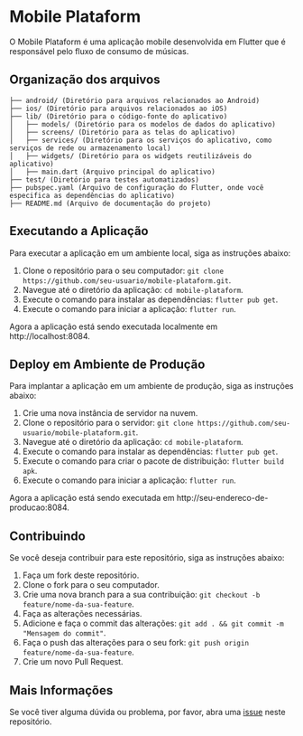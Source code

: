 # Mobile Plataform

O Mobile Plataform é uma aplicação mobile desenvolvida em Flutter que é responsável pelo fluxo de consumo de músicas.

## Organização dos arquivos
```
├── android/ (Diretório para arquivos relacionados ao Android)
├── ios/ (Diretório para arquivos relacionados ao iOS)
├── lib/ (Diretório para o código-fonte do aplicativo)
│   ├── models/ (Diretório para os modelos de dados do aplicativo)
│   ├── screens/ (Diretório para as telas do aplicativo)
│   ├── services/ (Diretório para os serviços do aplicativo, como serviços de rede ou armazenamento local)
│   ├── widgets/ (Diretório para os widgets reutilizáveis do aplicativo)
│   ├── main.dart (Arquivo principal do aplicativo)
├── test/ (Diretório para testes automatizados)
├── pubspec.yaml (Arquivo de configuração do Flutter, onde você especifica as dependências do aplicativo)
├── README.md (Arquivo de documentação do projeto)
```
## Executando a Aplicação

Para executar a aplicação em um ambiente local, siga as instruções abaixo:

1. Clone o repositório para o seu computador: `git clone https://github.com/seu-usuario/mobile-plataform.git`.
2. Navegue até o diretório da aplicação: `cd mobile-plataform`.
3. Execute o comando para instalar as dependências: `flutter pub get`.
4. Execute o comando para iniciar a aplicação: `flutter run`.

Agora a aplicação está sendo executada localmente em http://localhost:8084.

## Deploy em Ambiente de Produção

Para implantar a aplicação em um ambiente de produção, siga as instruções abaixo:

1. Crie uma nova instância de servidor na nuvem.
2. Clone o repositório para o servidor: `git clone https://github.com/seu-usuario/mobile-plataform.git`.
3. Navegue até o diretório da aplicação: `cd mobile-plataform`.
4. Execute o comando para instalar as dependências: `flutter pub get`.
5. Execute o comando para criar o pacote de distribuição: `flutter build apk`.
6. Execute o comando para iniciar a aplicação: `flutter run`.

Agora a aplicação está sendo executada em http://seu-endereco-de-producao:8084.

## Contribuindo

Se você deseja contribuir para este repositório, siga as instruções abaixo:

1. Faça um fork deste repositório.
2. Clone o fork para o seu computador.
3. Crie uma nova branch para a sua contribuição: `git checkout -b feature/nome-da-sua-feature`.
4. Faça as alterações necessárias.
5. Adicione e faça o commit das alterações: `git add . && git commit -m "Mensagem do commit"`.
6. Faça o push das alterações para o seu fork: `git push origin feature/nome-da-sua-feature`.
7. Crie um novo Pull Request.

## Mais Informações

Se você tiver alguma dúvida ou problema, por favor, abra uma [issue](https://github.com/thirochas/spotmusic-frontend/issues) neste repositório.